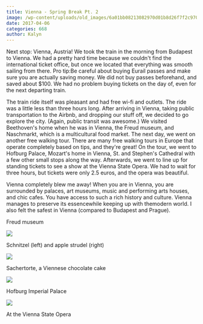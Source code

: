 ```yaml
---
title: Vienna - Spring Break Pt. 2
image: /wp-content/uploads/old_images/6a01bb08213082970d01b8d26f7f2c970c-pi.jpg
date: 2017-04-06
categories: 668
author: Kalyn
---
```



Next stop: Vienna, Austria! We took the train in the morning from Budapest to Vienna. We had a pretty hard time because we couldn't find the international ticket office, but once we located that everything was smooth sailing from there. Pro tip:Be careful about buying Eurail passes and make sure you are actually saving money. We did not buy passes beforehand, and saved about $100. We had no problem buying tickets on the day of, even for the next departing train.

The train ride itself was pleasant and had free wi-fi and outlets. The ride was a little less than three hours long. After arriving in Vienna, taking public transportation to the Airbnb, and dropping our stuff off, we decided to go explore the city. (Again, public transit was awesome.) We visited Beethoven's home when he was in Vienna, the Freud museum, and Naschmarkt, which is a multicultural food market. The next day, we went on another free walking tour. There are many free walking tours in Europe that operate completely based on tips, and they're great! On the tour, we went to Hofburg Palace, Mozart's home in Vienna, St. and Stephen's Cathedral with a few other small stops along the way. Afterwards, we went to line up for standing tickets to see a show at the Vienna State Opera. We had to wait for three hours, but tickets were only 2.5 euros, and the opera was beautiful.

Vienna completely blew me away! When you are in Vienna, you are surrounded by palaces, art museums, music and performing arts houses, and chic cafes. You have access to such a rich history and culture. Vienna manages to preserve its essencewhile keeping up with themodern world. I also felt the safest in Vienna (compared to Budapest and Prague).

Freud museum


![](/old_images/6a01bb08213082970d01b8d26f7f37970c-pi.jpg)

Schnitzel (left) and apple strudel (right)


![](/old_images/6a01bb08213082970d01b8d26f7f40970c-pi.jpg)

Sachertorte, a Viennese chocolate cake


![](/old_images/6a01bb08213082970d01bb098855d1970d-pi.jpg)

Hofburg Imperial Palace


![](/old_images/6a01bb08213082970d01b8d26f7f49970c-pi.jpg)

At the Vienna State Opera

